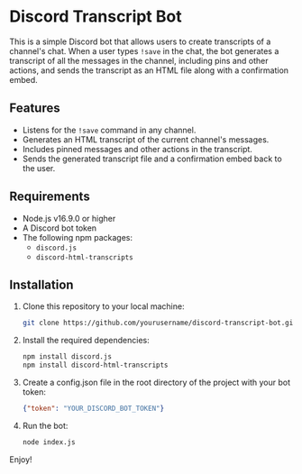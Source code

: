 # Discord Transcript Bot

This is a simple Discord bot that allows users to create transcripts of a channel's chat. When a user types `!save` in the chat, the bot generates a transcript of all the messages in the channel, including pins and other actions, and sends the transcript as an HTML file along with a confirmation embed.

## Features

- Listens for the `!save` command in any channel.
- Generates an HTML transcript of the current channel's messages.
- Includes pinned messages and other actions in the transcript.
- Sends the generated transcript file and a confirmation embed back to the user.

## Requirements

- Node.js v16.9.0 or higher
- A Discord bot token
- The following npm packages:
  - `discord.js`
  - `discord-html-transcripts`

## Installation

1. Clone this repository to your local machine:

   ```bash
   git clone https://github.com/yourusername/discord-transcript-bot.git
2. Install the required dependencies:

   ```bash
   npm install discord.js
   npm install discord-html-transcripts
3. Create a config.json file in the root directory of the project with your bot token:
   ```json
   {"token": "YOUR_DISCORD_BOT_TOKEN"}  
4. Run the bot:

   ```bash
   node index.js

Enjoy!
